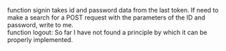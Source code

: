 function signin takes id and password data from the last token. If need to make a search for a POST request with the parameters of the ID and password, write to me.<br>
function logout: So far I have not found a principle by which it can be properly implemented.
